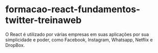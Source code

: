 # formacao-react-fundamentos-twitter-treinaweb
O React é utilizado por várias empresas em suas aplicações por sua simplicidade e poder, como Facebook, Instagram, Whatsapp, Netflix e DropBox.
